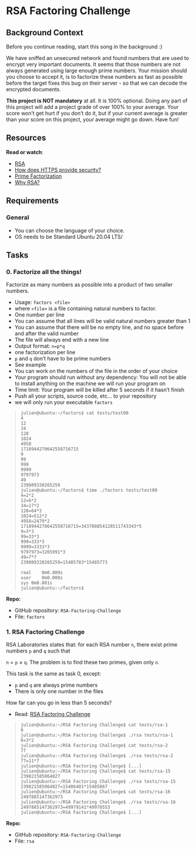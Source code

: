  


# RSA Factoring Challenge

## Background Context

Before you continue reading, start this song in the background :)

We have sniffed an unsecured network and found numbers that are used to encrypt very important documents. It seems that those numbers are not always generated using large enough prime numbers. Your mission should you choose to accept it, is to factorize these numbers as fast as possible before the target fixes this bug on their server - so that we can decode the encrypted documents.

**This project is NOT mandatory** at all. It is 100% optional. Doing any part of this project will add a project grade of over 100% to your average. Your score won’t get hurt if you don’t do it, but if your current average is greater than your score on this project, your average might go down. Have fun!

## Resources
 
**Read or watch**:

-   [RSA](https://en.wikipedia.org/wiki/RSA_(cryptosystem) "RSA")
-   [How does HTTPS provide security?](https://stackoverflow.com/questions/3968095/how-does-https-provide-security "How does HTTPS provide security?")
-   [Prime Factorization](https://privacycanada.net/mathematics/prime-factorization/ "Prime Factorization")
 -   [Why RSA?](https://jaredatandi.hashnode.dev/rsa-factoring "Why RSA?")
 
## Requirements
 
 ### General

-   You can choose the language of your choice.
-   OS needs to be Standard Ubuntu 20.04 LTS/

## Tasks
 
### 0\. Factorize all the things!


Factorize as many numbers as possible into a product of two smaller numbers.

-   Usage: `factors <file>`
-   where `<file>` is a file containing natural numbers to factor.
-   One number per line
-   You can assume that all lines will be valid natural numbers greater than 1
-   You can assume that there will be no empty line, and no space before and after the valid number
-   The file will always end with a new line
-   Output format: `n=p*q`
-   one factorization per line
-   `p` and `q` don’t have to be prime numbers
-   See example
-   You can work on the numbers of the file in the order of your choice
-   Your program should run without any dependency: You will not be able to install anything on the machine we will run your program on
-   Time limit: Your program will be killed after 5 seconds if it hasn’t finish
-   Push all your scripts, source code, etc… to your repository
-   we will only run your executable `factors`

>     julien@ubuntu:~/factors$ cat tests/test00 
>     4
>     12
>     34
>     128
>     1024
>     4958
>     1718944270642558716715
>     9
>     99
>     999
>     9999
>     9797973
>     49
>     239809320265259
>     julien@ubuntu:~/factors$ time ./factors tests/test00
>     4=2*2
>     12=6*2
>     34=17*2
>     128=64*2
>     1024=512*2
>     4958=2479*2
>     1718944270642558716715=343788854128511743343*5
>     9=3*3
>     99=33*3
>     999=333*3
>     9999=3333*3
>     9797973=3265991*3
>     49=7*7
>     239809320265259=15485783*15485773
>     
>     real    0m0.009s
>     user    0m0.008s
>     sys 0m0.001s
>     julien@ubuntu:~/factors$ 
    
> 
**Repo:**

-   GitHub repository: `RSA-Factoring-Challenge`
-   File: `factors`


### 1\. RSA Factoring Challenge

RSA Laboratories states that: for each RSA number `n`, there exist prime numbers `p` and `q` such that

 `n` = `p` × `q`. The problem is to find these two primes, given only `n`.
 
This task is the same as task 0, except:

-   `p` and `q` are always prime numbers
-   There is only one number in the files

How far can you go in less than 5 seconds?

-   Read: [RSA Factoring Challenge](https://en.wikipedia.org/wiki/RSA_Factoring_Challenge "RSA Factoring Challenge")

>     julien@ubuntu:~/RSA Factoring Challenge$ cat tests/rsa-1
>     6
>     julien@ubuntu:~/RSA Factoring Challenge$ ./rsa tests/rsa-1
>     6=3*2
>     julien@ubuntu:~/RSA Factoring Challenge$ cat tests/rsa-2
>     77
>     julien@ubuntu:~/RSA Factoring Challenge$ ./rsa tests/rsa-2
>     77=11*7
>     julien@ubuntu:~/RSA Factoring Challenge$ [...]  
>     julien@ubuntu:~/RSA Factoring Challenge$ cat tests/rsa-15
>     239821585064027
>     julien@ubuntu:~/RSA Factoring Challenge$ ./rsa tests/rsa-15 
>     239821585064027=15486481*15485867
>     julien@ubuntu:~/RSA Factoring Challenge$ cat tests/rsa-16
>     2497885147362973
>     julien@ubuntu:~/RSA Factoring Challenge$ ./rsa tests/rsa-16
>     2497885147362973=49979141*49978553
>     julien@ubuntu:~/RSA Factoring Challenge$ [...]
>     
 
 **Repo:**

-   GitHub repository: `RSA-Factoring-Challenge`
-   File: `rsa`

